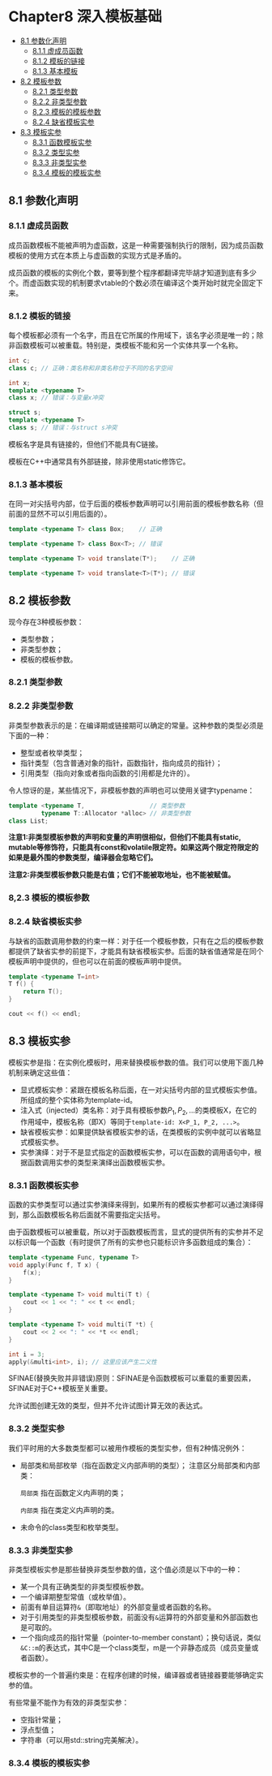 # Chapter8 深入模板基础


<!-- vim-markdown-toc GFM -->

* [8.1 参数化声明](#81-参数化声明)
    - [8.1.1 虚成员函数](#811-虚成员函数)
    - [8.1.2 模板的链接](#812-模板的链接)
    - [8.1.3 基本模板](#813-基本模板)
* [8.2 模板参数](#82-模板参数)
    - [8.2.1 类型参数](#821-类型参数)
    - [8.2.2 非类型参数](#822-非类型参数)
    - [8,2.3 模板的模板参数](#823-模板的模板参数)
    - [8.2.4 缺省模板实参](#824-缺省模板实参)
* [8.3 模板实参](#83-模板实参)
    - [8.3.1 函数模板实参](#831-函数模板实参)
    - [8.3.2 类型实参](#832-类型实参)
    - [8.3.3 非类型实参](#833-非类型实参)
    - [8.3.4 模板的模板实参](#834-模板的模板实参)

<!-- vim-markdown-toc -->



## 8.1 参数化声明

### 8.1.1 虚成员函数

成员函数模板不能被声明为虚函数，这是一种需要强制执行的限制，因为成员函数模板的使用方式在本质上与虚函数的实现方式是矛盾的。

成员函数的模板的实例化个数，要等到整个程序都翻译完毕胡才知道到底有多少个。而虚函数实现的机制要求vtable的个数必须在编译这个类开始时就完全固定下来。

### 8.1.2 模板的链接

每个模板都必须有一个名字，而且在它所属的作用域下，该名字必须是唯一的；除非函数模板可以被重载。特别是，类模板不能和另一个实体共享一个名称。

```c++
int c;
class c; // 正确：类名称和非类名称位于不同的名字空间

int x;
template <typename T>
class x; // 错误：与变量x冲突

struct s;
template <typename T>
class s; // 错误：与struct s冲突
```

模板名字是具有链接的，但他们不能具有C链接。

模板在C++中通常具有外部链接，除非使用static修饰它。

### 8.1.3 基本模板

在同一对尖括号内部，位于后面的模板参数声明可以引用前面的模板参数名称（但前面的显然不可以引用后面的）。

```c++
template <typename T> class Box;    // 正确

template <typename T> class Box<T>; // 错误

template <typename T> void translate(T*);    // 正确

template <typename T> void translate<T>(T*); // 错误
```



## 8.2 模板参数

现今存在3种模板参数：

- 类型参数；
- 非类型参数；
- 模板的模板参数。

### 8.2.1 类型参数

### 8.2.2 非类型参数

非类型参数表示的是：在编译期或链接期可以确定的常量。这种参数的类型必须是下面的一种：

- 整型或者枚举类型；
- 指针类型（包含普通对象的指针，函数指针，指向成员的指针）；
- 引用类型（指向对象或者指向函数的引用都是允许的）。

令人惊讶的是，某些情况下，非模板参数的声明也可以使用关键字typename：

```c++
template <typename T,                  // 类型参数
         typename T::Allocator *alloc> // 非类型参数
class List;
```

**注意1:非类型模板参数的声明和变量的声明很相似，但他们不能具有static, mutable等修饰符，只能具有const和volatile限定符。如果这两个限定符限定的如果是最外围的参数类型，编译器会忽略它们。**

**注意2:非类型模板参数只能是右值；它们不能被取地址，也不能被赋值。**

### 8,2.3 模板的模板参数

### 8.2.4 缺省模板实参

与缺省的函数调用参数的约束一样：对于任一个模板参数，只有在之后的模板参数都提供了缺省实参的前提下，才能具有缺省模板实参。后面的缺省值通常是在同个模板声明中提供的，但也可以在前面的模板声明中提供。

```c++
template <typename T=int>
T f() {
    return T();
}

cout << f() << endl;
```



## 8.3 模板实参

模板实参是指：在实例化模板时，用来替换模板参数的值。我们可以使用下面几种机制来确定这些值：

- 显式模板实参：紧跟在模板名称后面，在一对尖括号内部的显式模板实参值。所组成的整个实体称为template-id。
- 注入式（injected）类名称：对于具有模板参数$P_1, P_2, ...$的类模板X，在它的作用域中，模板名称（即X）等同于`template-id: X<P_1, P_2, ...>`。
- 缺省模板实参：如果提供缺省模板实参的话，在类模板的实例中就可以省略显式模板实参。
- 实参演绎：对于不是显式指定的函数模板实参，可以在函数的调用语句中，根据函数调用实参的类型来演绎出函数模板实参。

### 8.3.1 函数模板实参

函数的实参类型可以通过实参演绎来得到，如果所有的模板实参都可以通过演绎得到，那么函数模板名称后面就不需要指定尖括号。

由于函数模板可以被重载，所以对于函数模板而言，显式的提供所有的实参并不足以标识每一个函数（有时提供了所有的实参也只能标识许多函数组成的集合）：

```c++
template <typename Func, typename T>
void apply(Func f, T x) {
    f(x);
}

template <typename T> void multi(T t) {
    cout << 1 << ": " << t << endl;
}

template <typename T> void multi(T *t) {
    cout << 2 << ": " << *t << endl;
}

int i = 3;
apply(&multi<int>, i); // 这里应该产生二义性
```

SFINAE(替换失败并非错误)原则：SFINAE是令函数模板可以重载的重要因素，SFINAE对于C++模板至关重要。

允许试图创建无效的类型，但并不允许试图计算无效的表达式。

### 8.3.2 类型实参

我们平时用的大多数类型都可以被用作模板的类型实参，但有2种情况例外：

- 局部类和局部枚举（指在函数定义内部声明的类型）；
    注意区分局部类和内部类：

    `局部类` 指在函数定义内声明的类；

    `内部类` 指在类定义内声明的类。

- 未命令的class类型和枚举类型。

### 8.3.3 非类型实参

非类型模板实参是那些替换非类型参数的值，这个值必须是以下中的一种：

- 某一个具有正确类型的非类型模板参数。
- 一个编译期整型常值（或枚举值）。
- 前面有单目运算符`&`（即取地址）的外部变量或者函数的名称。
- 对于引用类型的非类型模板参数，前面没有`&`运算符的外部变量和外部函数也是可取的。
- 一个指向成员的指针常量（pointer-to-member constant）；换句话说，类似`&C::m`的表达式，其中C是一个class类型，m是一个非静态成员（成员变量或者函数）。

模板实参的一个普遍约束是：在程序创建的时候，编译器或者链接器要能够确定实参的值。

有些常量不能作为有效的非类型实参：
- 空指针常量；
- 浮点型值；
- 字符串（可以用std::string完美解决）。

### 8.3.4 模板的模板实参


